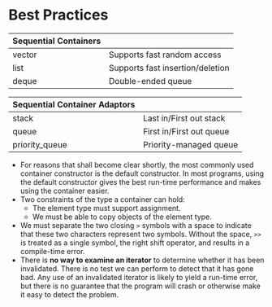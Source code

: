 # Best Practices

| Sequential Containers |    |
| :-------------------- | :- |
| vector | Supports fast random access |
| list   | Supports fast insertion/deletion |
| deque  | Double-ended queue |

| Sequential Container Adaptors |    |
| :---------------------------- | :- |
| stack | Last in/First out stack |
| queue | First in/First out queue |
| priority_queue | Priority-managed queue |

- For reasons that shall become clear shortly, the most commonly used container constructor is the default constructor. In most programs, using the default constructor gives the best run-time performance and makes using the container easier.
- Two constraints of the type a container can hold:
  - The element type must support assignment.
  - We must be able to copy objects of the element type.
- We must separate the two closing `>` symbols with a space to indicate that these two characters represent two symbols. Without the space, `>>` is treated as a single symbol, the right shift operator, and results in a compile-time error.
- There is **no way to examine an iterator** to determine whether it has been invalidated. There is no test we can perform to detect that it has gone bad. Any use of an invalidated iterator is likely to yield a run-time error, but there is no guarantee that the program will crash or otherwise make it easy to detect the problem.